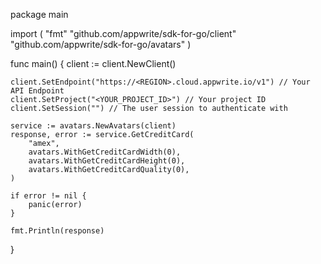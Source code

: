 package main

import (
    "fmt"
    "github.com/appwrite/sdk-for-go/client"
    "github.com/appwrite/sdk-for-go/avatars"
)

func main() {
    client := client.NewClient()

    client.SetEndpoint("https://<REGION>.cloud.appwrite.io/v1") // Your API Endpoint
    client.SetProject("<YOUR_PROJECT_ID>") // Your project ID
    client.SetSession("") // The user session to authenticate with

    service := avatars.NewAvatars(client)
    response, error := service.GetCreditCard(
        "amex",
        avatars.WithGetCreditCardWidth(0),
        avatars.WithGetCreditCardHeight(0),
        avatars.WithGetCreditCardQuality(0),
    )

    if error != nil {
        panic(error)
    }

    fmt.Println(response)
}
